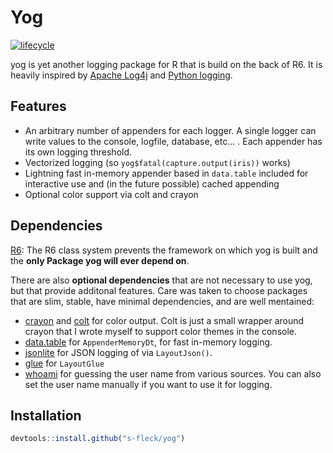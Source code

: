 # Yog

[![lifecycle](https://img.shields.io/badge/lifecycle-experimental-orange.svg)](https://www.tidyverse.org/lifecycle/#experimental)

yog is yet another logging package for R that is build on the back of
R6. It is heavily inspired by 
[Apache Log4j](https://logging.apache.org/log4j/2.x/) and 
[Python logging](https://docs.python.org/3/library/logging.html).

## Features
  
* An arbitrary number of appenders for each logger. A single logger can write
  values to the console, logfile, database, etc... . Each appender has its
  own logging threshold.
* Vectorized logging (so `yog$fatal(capture.output(iris))` works)
* Lightning fast in-memory appender based in `data.table` included for 
  interactive use and (in the future possible) cached appending
* Optional color support via colt and crayon


## Dependencies

[R6](https://github.com/r-lib/R6): The R6 class system prevents the framework
on which yog is built and the **only Package yog will ever depend on**.

There are also **optional dependencies** that are not necessary to use yog, but
that provide additonal features. Care was taken to choose packages that are
slim, stable, have minimal dependencies, and are well mentained:

  * [crayon](https://github.com/r-lib/crayon) and 
    [colt](https://github.com/s-fleck/colt) for color output. Colt is just a 
    small wrapper around crayon that I wrote myself to support color themes 
    in the console.
  * [data.table](https://github.com/Rdatatable/) for `AppenderMemoryDt`, 
    for fast in-memory logging. 
  * [jsonlite](https://github.com/jeroen/jsonlite) for JSON logging of via 
    `LayoutJson()`. 
  * [glue](https://github.com/tidyverse/glue) for `LayoutGlue`
  * [whoami](https://github.com/r-lib/whoami/blob/master/DESCRIPTION) for 
    guessing the user name from various sources. You can also set the user name 
    manually if you want to use it for logging.

## Installation

``` r
devtools::install.github("s-fleck/yog")
```
